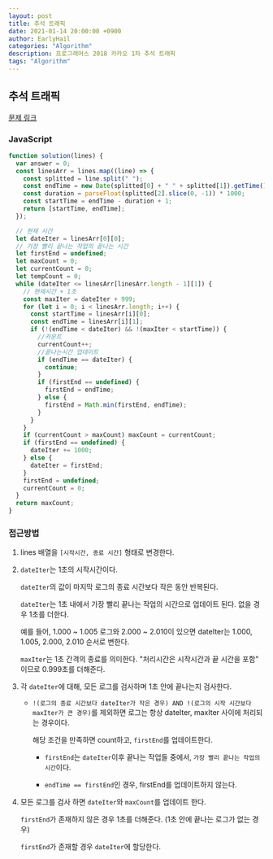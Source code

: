 ```yaml
---
layout: post
title: 추석 트래픽
date: 2021-01-14 20:00:00 +0900
author: EarlyHail
categories: "Algorithm"
description: 프로그래머스 2018 카카오 1차 추석 트래픽
tags: "Algorithm"
---
```


## 추석 트래픽

[문제 링크](https://programmers.co.kr/learn/courses/30/lessons/17676?language=javascript)

### JavaScript

```javascript
function solution(lines) {
  var answer = 0;
  const linesArr = lines.map((line) => {
    const splitted = line.split(" ");
    const endTime = new Date(splitted[0] + " " + splitted[1]).getTime();
    const duration = parseFloat(splitted[2].slice(0, -1)) * 1000;
    const startTime = endTime - duration + 1;
    return [startTime, endTime];
  });

  // 현재 시간
  let dateIter = linesArr[0][0];
  // 가장 빨리 끝나는 작업의 끝나는 시간
  let firstEnd = undefined;
  let maxCount = 0;
  let currentCount = 0;
  let tempCount = 0;
  while (dateIter <= linesArr[linesArr.length - 1][1]) {
    // 현재시간 + 1초
    const maxIter = dateIter + 999;
    for (let i = 0; i < linesArr.length; i++) {
      const startTime = linesArr[i][0];
      const endTime = linesArr[i][1];
      if (!(endTime < dateIter) && !(maxIter < startTime)) {
        //카운트
        currentCount++;
        //끝나는시간 업데이트
        if (endTime == dateIter) {
          continue;
        }
        if (firstEnd == undefined) {
          firstEnd = endTime;
        } else {
          firstEnd = Math.min(firstEnd, endTime);
        }
      }
    }
    if (currentCount > maxCount) maxCount = currentCount;
    if (firstEnd == undefined) {
      dateIter += 1000;
    } else {
      dateIter = firstEnd;
    }
    firstEnd = undefined;
    currentCount = 0;
  }
  return maxCount;
}
```

### 접근방법

1. lines 배열을 `[시작시간, 종료 시간]` 형태로 변경한다.

2. `dateIter`는 1초의 시작시간이다.

   `dateIter`의 값이 마지막 로그의 종료 시간보다 작은 동안 반복된다.

   `dateIter`는 1초 내에서 가장 빨리 끝나는 작업의 시간으로 업데이트 된다. 없을 경우 1초를 더한다.

   예를 들어, 1.000 ~ 1.005 로그와 2.000 ~ 2.010이 있으면 dateIter는 1.000, 1.005, 2.000, 2.010 순서로 변한다.

   `maxIter`는 1초 간격의 종료를 의미한다. "처리시간은 시작시간과 끝 시간을 포함" 이므로 0.999초를 더해준다.

3. 각 `dateIter`에 대해, 모든 로그를 검사하며 1초 안에 끝나는지 검사한다.

   - `!(로그의 종료 시간보다 dateIter가 작은 경우) AND !(로그의 시작 시간보다 maxIter가 큰 경우)`를 제외하면 로그는 항상 dateIter, maxIter 사이에 처리되는 경우이다.

     해당 조건을 만족하면 count하고, `firstEnd`를 업데이트한다.

     - `firstEnd`는 `dateIter`이후 끝나는 작업들 중에서, `가장 빨리 끝나는 작업의 시간`이다.

     - `endTime == firstEnd`인 경우, firstEnd를 업데이트하지 않는다.

4. 모든 로그를 검사 하면 `dateIter`와 `maxCount`를 업데이트 한다.

   `firstEnd`가 존재하지 않은 경우 1초를 더해준다. (1초 안에 끝나는 로그가 없는 경우)

   `firstEnd`가 존재할 경우 `dateIter`에 할당한다.
